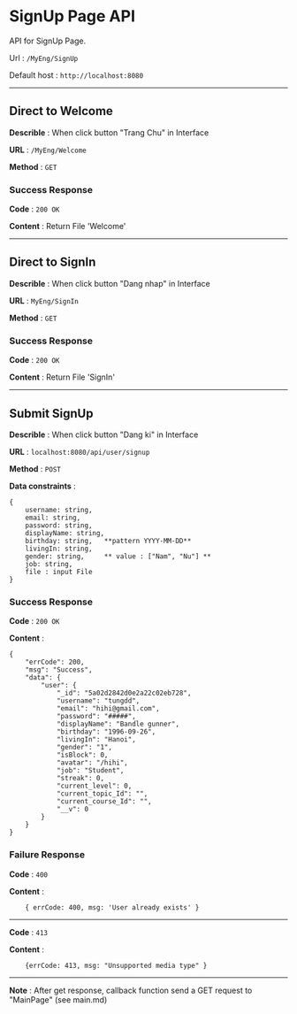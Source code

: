 # SignUp Page API

API for SignUp Page.

Url : `/MyEng/SignUp`

Default host : `http://localhost:8080` 

--------
## Direct to Welcome

**Describle** : When click button "Trang Chu" in Interface 

**URL** : `/MyEng/Welcome`

**Method** : `GET`

### **Success Response**

**Code** : `200 OK`

**Content** : Return File 'Welcome'

--------
## Direct to SignIn

**Describle** : When click button "Dang nhap" in Interface 

**URL** : `MyEng/SignIn`

**Method** : `GET`

### **Success Response**

**Code** : `200 OK`

**Content** : Return File 'SignIn'

--------
## Submit SignUp

**Describle** : When click button "Dang ki" in Interface 

**URL** : `localhost:8080/api/user/signup`

**Method** : `POST`

**Data constraints** : 
```
{
    username: string,
    email: string,
    password: string,
    displayName: string,
    birthday: string,   **pattern YYYY-MM-DD**
    livingIn: string,
    gender: string,     ** value : ["Nam", "Nu"] **
    job: string,
    file : input File
}
```

### **Success Response**

**Code** : `200 OK`

**Content** : 
```
{
    "errCode": 200,
    "msg": "Success",
    "data": {
        "user": {
            "_id": "5a02d2842d0e2a22c02eb728",
            "username": "tungdd",
            "email": "hihi@gmail.com",
            "password": "#####",
            "displayName": "Bandle gunner",
            "birthday": "1996-09-26",
            "livingIn": "Hanoi",
            "gender": "1",
            "isBlock": 0,
            "avatar": "/hihi",
            "job": "Student",
            "streak": 0,
            "current_level": 0,
            "current_topic_Id": "",
            "current_course_Id": "",
            "__v": 0
        }
    }
}
```
### **Failure Response**

**Code** : `400`

**Content** : 
```
    { errCode: 400, msg: 'User already exists' }
```
-----

**Code** : `413`

**Content** : 
```
    {errCode: 413, msg: "Unsupported media type" }
```
-------

**Note** : After get response, callback function send a GET request to "MainPage" (see main.md)